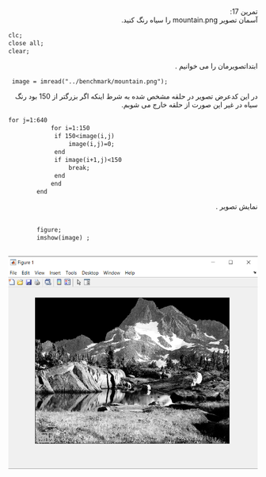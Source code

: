 
<div dir ="rtl">

تمرین 17:<br/>
    آسمان تصویر mountain.png را سیاه رنگ کنید.  
</div>

```
clc;
close all;
clear;
``` 
<div dir ="rtl">
ابتداتصویرمان را می خوانیم .    <br/>
</div>

```
 image = imread("../benchmark/mountain.png");	
```
<div dir ="rtl">
در این کدعرض تصویر در حلقه مشخص شده به شرط اینکه اگر بزرگتر از 150 بود  رنگ سیاه در غیر این صورت  از حلقه خارج می شوبم.     <br/>
</div>

```
for j=1:640 
		    for i=1:150
		     if 150<image(i,j)
		         image(i,j)=0;
		     end
		     if image(i+1,j)<150
		         break;
		     end
		    end
		end

```

<div dir ="rtl">
   نمایش تصویر   .<br/>
</div>

```

		figure;
 		imshow(image) ;
   

```



![out](https://github.com/semnan-university-ai/image-processing-class/blob/main/excersiecs/FatemehSeyfi/17/q17.png)



